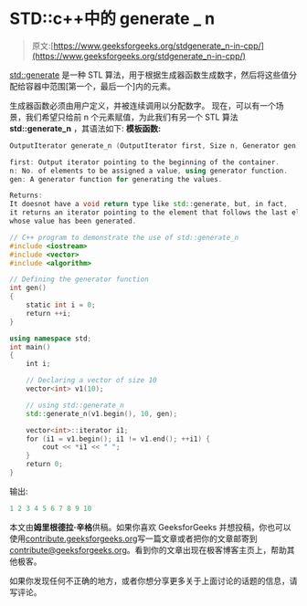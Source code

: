 # STD::c++中的 generate _ n

> 原文:[https://www.geeksforgeeks.org/stdgenerate_n-in-cpp/](https://www.geeksforgeeks.org/stdgenerate_n-in-cpp/)

[std::generate](https://www.geeksforgeeks.org/stdgenerate-in-c/) 是一种 STL 算法，用于根据生成器函数生成数字，然后将这些值分配给容器中范围[第一个，最后一个]内的元素。

生成器函数必须由用户定义，并被连续调用以分配数字。
现在，可以有一个场景，我们希望只给前 n 个元素赋值，为此我们有另一个 STL 算法 **std::generate_n** ，其语法如下:
**模板函数:**

```cpp
OutputIterator generate_n (OutputIterator first, Size n, Generator gen);

first: Output iterator pointing to the beginning of the container.
n: No. of elements to be assigned a value, using generator function.
gen: A generator function for generating the values.

Returns: 
It doesnot have a void return type like std::generate, but, in fact, 
it returns an iterator pointing to the element that follows the last element 
whose value has been generated.

```

```cpp
// C++ program to demonstrate the use of std::generate_n
#include <iostream>
#include <vector>
#include <algorithm>

// Defining the generator function
int gen()
{
    static int i = 0;
    return ++i;
}

using namespace std;
int main()
{
    int i;

    // Declaring a vector of size 10
    vector<int> v1(10);

    // using std::generate_n
    std::generate_n(v1.begin(), 10, gen);

    vector<int>::iterator i1;
    for (i1 = v1.begin(); i1 != v1.end(); ++i1) {
        cout << *i1 << " ";
    }
    return 0;
}
```

输出:

```cpp
1 2 3 4 5 6 7 8 9 10

```

本文由**姆里根德拉·辛格**供稿。如果你喜欢 GeeksforGeeks 并想投稿，你也可以使用[contribute.geeksforgeeks.org](http://www.contribute.geeksforgeeks.org)写一篇文章或者把你的文章邮寄到 contribute@geeksforgeeks.org。看到你的文章出现在极客博客主页上，帮助其他极客。

如果你发现任何不正确的地方，或者你想分享更多关于上面讨论的话题的信息，请写评论。